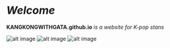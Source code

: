 # *Welcome*
**KANGKONGWITHGATA.github.io** *is a website for K-pop stans*

![alt image](https://64.media.tumblr.com/b31966f3833a8f3d34df6d927fecd9ad/d9c642f23bd55d81-b7/s540x810/f20abd042f5eeab746d9c4282b4fc74bac8bd6b3.gifv)
![alt image](https://64.media.tumblr.com/2044be442a9b9c91295d53f3dfa17a5a/d9c642f23bd55d81-69/s540x810/d01dc4cdb4f9dba955d43015d56772bf951dcbcd.gifv)
![alt image](https://qph.cf2.quoracdn.net/main-qimg-9f2c3fc85c03fb01c321ec56c8c15353-lq)
